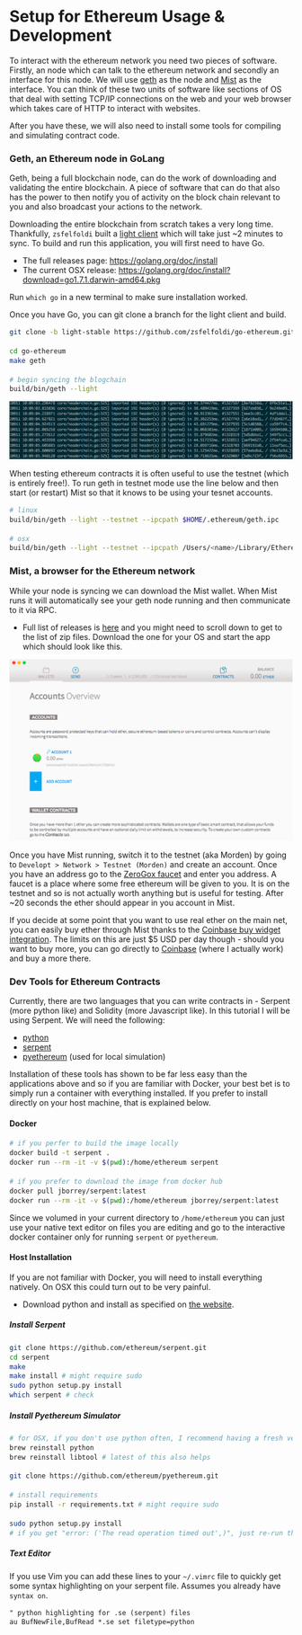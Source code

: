 # Setup for Ethereum Usage & Development

To interact with the ethereum network you need two pieces of software. Firstly, an node which can talk to the ethereum network and secondly an interface for this node. We will use [geth](https://github.com/ethereum/go-ethereum) as the node and [Mist](https://github.com/ethereum/mist) as the interface. You can think of these two units of software like sections of OS that deal with setting TCP/IP connections on the web and your web browser which takes care of HTTP to interact with websites.

After you have these, we will also need to install some tools for compiling and simulating contract code.

### Geth, an Ethereum node in GoLang
Geth, being a full blockchain node, can do the work of downloading and validating the entire blockchain. A piece of software that can do that also has the power to then notify you of activity on the block chain relevant to you and also broadcast your actions to the network.

Downloading the entire blockchain from scratch takes a very long time. Thankfully, `zsfelfoldi` built a [light client](https://github.com/zsfelfoldi/go-ethereum/wiki/Light-Client-Public-Test) which will take just ~2 minutes to sync. To build and run this application, you will first need to have Go.

- The full releases page: https://golang.org/doc/install
- The current OSX release: https://golang.org/doc/install?download=go1.7.1.darwin-amd64.pkg

Run `which go` in a new terminal to make sure installation worked.

Once you have Go, you can git clone a branch for the light client and build.
```bash
git clone -b light-stable https://github.com/zsfelfoldi/go-ethereum.git

cd go-ethereum
make geth

# begin syncing the blogchain
build/bin/geth --light
```
![Geth Syncing](images/geth_syncing.png)

When testing ethereum contracts it is often useful to use the testnet (which is entirely free!). To run geth in testnet mode use the line below and then start (or restart) Mist so that it knows to be using your tesnet accounts.
```bash
# linux
build/bin/geth --light --testnet --ipcpath $HOME/.ethereum/geth.ipc

# osx
build/bin/geth --light --testnet --ipcpath /Users/<name>/Library/Ethereum/geth.ipc
```

### Mist, a browser for the Ethereum network
While your node is syncing we can download the Mist wallet. When Mist runs it will automatically see your geth node running and then communicate to it via RPC.

- Full list of releases is [here](https://github.com/ethereum/mist/releases) and you might need to scroll down to get to the list of zip files. Download the one for your OS and start the app which should look like this.

![Mist Home Page](images/mist_home.png)

Once you have Mist running, switch it to the testnet (aka Morden) by going to `Developt > Network > Testnet (Morden)` and create an account.
Once you have an address go to the [ZeroGox faucet](https://zerogox.com/ethereum/wei_faucet) and enter you address. A faucet is a place where some free ethereum will be given to you. It is on the testnet and so is not actually worth anything but is useful for testing. After ~20 seconds the ether should appear in you account in Mist.

If you decide at some point that you want to use real ether on the main net, you can easily buy ether through Mist thanks to the [Coinbase buy widget integration](https://github.com/ethereum/mist/releases/tag/0.8.2). The limits on this are just $5 USD per day though - should you want to buy more, you can go directly to [Coinbase](https://coinbase.com) (where I actually work) and buy a more there.

### Dev Tools for Ethereum Contracts
Currently, there are two languages that you can write contracts in - Serpent (more python like) and Solidity (more Javascript like). In this tutorial I will be using Serpent. We will need the following:

- [python](https://www.python.org/downloads/)
- [serpent](https://github.com/ethereum/serpent)
- [pyethereum](https://github.com/ethereum/pyethereum) (used for local simulation)

Installation of these tools has shown to be far less easy than the applications above and so if you are familiar with Docker, your best bet is to simply run a container with everything installed. If you prefer to install directly on your host machine, that is explained below.

#### Docker
```bash
# if you perfer to build the image locally
docker build -t serpent .
docker run --rm -it -v $(pwd):/home/ethereum serpent

# if you prefer to download the image from docker hub
docker pull jborrey/serpent:latest
docker run --rm -it -v $(pwd):/home/ethereum jborrey/serpent:latest
```
Since we volumed in your current directory to `/home/ethereum` you can just use your native text editor on files you are editing and go to the interactive docker container only for running `serpent` or `pyethereum`.

#### Host Installation
If you are not familiar with Docker, you will need to install everything natively. On OSX this could turn out to be very painful.

- Download python and install as specified on [the website](https://www.python.org/downloads/).

##### Install Serpent
```bash
git clone https://github.com/ethereum/serpent.git
cd serpent
make
make install # might require sudo
sudo python setup.py install
which serpent # check
```

##### Install Pyethereum Simulator
```bash
# for OSX, if you don't use python often, I recommend having a fresh version
brew reinstall python
brew reinstall libtool # latest of this also helps

git clone https://github.com/ethereum/pyethereum.git

# install requirements
pip install -r requirements.txt # might require sudo

sudo python setup.py install
# if you get "error: ('The read operation timed out',)", just re-run the command
```

##### Text Editor
If you use Vim you can add these lines to your `~/.vimrc` file to quickly get some syntax highlighting on your serpent file. Assumes you already have `syntax on`.
```
" python highlighting for .se (serpent) files
au BufNewFile,BufRead *.se set filetype=python
```
